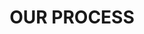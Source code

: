---
type: page
layout: our-process
title: 'OUR PROCESS'
params:
page-status: 'our-design-build'
pageImage: 'https://res.cloudinary.com/animated-eagle/image/upload/v1552865087/OnPoint%20Custom%20Homes/100-1400x788.jpg'
pageTitle: 'OUR PROCESS'
---